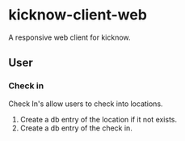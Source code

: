 # kicknow-client-web

A responsive web client for kicknow.

## User

### Check in

Check In's allow users to check into locations.

1. Create a db entry of the location if it not exists.
1. Create a db entry of the check in.
